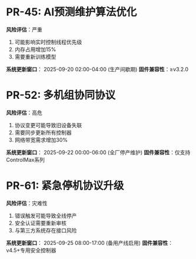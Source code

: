 # PR-45: AI预测维护算法优化
**风险评估**：严重
1. 可能影响实时控制线程优先级
2. 内存占用增加15%
3. 需要重新训练模型

**系统更新窗口**：
2025-09-20 02:00-04:00 (生产间歇期)
**固件兼容性**：≥v3.2.0

# PR-52: 多机组协同协议
**风险评估**：高危
1. 协议变更可能导致旧设备失联
2. 需要同步更新所有控制器
3. 网络带宽需求增加30%

**系统更新窗口**：
2025-09-22 00:00-06:00 (全厂停产维护)
**固件兼容性**：仅支持ControlMax系列

# PR-61: 紧急停机协议升级
**风险评估**：灾难性
1. 错误触发可能导致全线停产
2. 安全认证需要重新审核
3. 与第三方系统存在接口风险

**系统更新窗口**：
2025-09-25 08:00-17:00 (备用产线启用)
**固件兼容性**：v4.5+专用安全控制器
